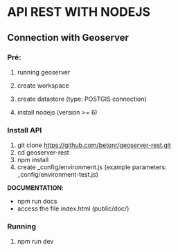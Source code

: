# API REST WITH NODEJS

## Connection with Geoserver

### Pré:
1) running geoserver
2) create workspace
3) create datastore (type: POSTGIS connection)

4) install nodejs (version >= 6)

### Install API
1) git clone https://github.com/betonr/geoserver-rest.git
2) cd geoserver-rest
3) npm install
4) create _config/environment.js (example parameters: _config/environment-test.js)

**DOCUMENTATION**:
 - npm run docs
 - access the file index.html (public/doc/)

### Running
1) npm run dev
